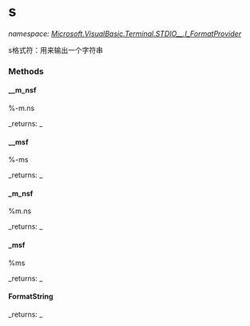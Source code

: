 ﻿
# s
_namespace: [Microsoft.VisualBasic.Terminal.STDIO__.I_FormatProvider](N-Microsoft.VisualBasic.Terminal.STDIO__.I_FormatProvider.md)_

s格式符：用来输出一个字符串

### Methods

#### __m_nsf
%-m.ns

_returns: _
#### __msf
%-ms

_returns: _
#### _m_nsf
%m.ns

_returns: _
#### _msf
%ms

_returns: _
#### FormatString


_returns: _



